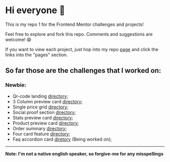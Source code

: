# Hi everyone :wave:

This is my repo 1 for the Frontend Mentor challenges and projects!

Feel free to explore and fork this repo. Comments and suggestions are welcome! :smile:

If you want to view each project, just hop into my repo [page](https://covolan.github.io/frontend-mentor1/) and click the links into the "pages" section.

## So far those are the challenges that I worked on:

### Newbie:

- Qr-code landing [directory](./qr-code-component-main/);
- 3 Column preview card [directory](./3-column-preview-card-component-main/);
- Single price grid [directory](./single-price-grid-component-master/);
- Social proof section [directory](./social-proof-section-master/);
- Stats preview card [directory](./stats-preview-card-component-main/);
- Product preview card [directory](./product-preview-card-component-main/);
- Order summary [directory](./order-summary-component-main/);
- Four card feature [directory](./four-card-feature-section-master/);
- Faq accordion card [diretory](./faq-accordion-card-main/) (Being worked on);

---

**Note: I'm not a native english speaker, so forgive-me for any misspellings**

